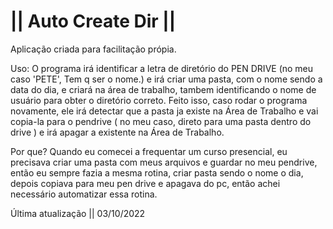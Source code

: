 # || Auto Create Dir || 

Aplicação criada para facilitação própia.

Uso:
  O programa irá identificar a letra de diretório do PEN DRIVE (no meu caso 'PETE', Tem q ser o nome.) e irá criar uma pasta, com o nome sendo a data do dia, e criará na área de trabalho, tambem identificando o nome de usuário para obter o diretório correto. Feito isso, caso rodar o programa novamente, ele irá detectar que a pasta ja existe na Área de Trabalho e vai copia-la para o pendrive ( no meu caso, direto para uma pasta dentro do drive ) e irá apagar a existente na Área de Trabalho.
  
Por que?
  Quando eu comecei a frequentar um curso presencial, eu precisava criar uma pasta com meus arquivos e guardar no meu pendrive, então eu sempre fazia a mesma rotina, criar pasta sendo o nome o dia, depois copiava para meu pen drive e apagava do pc, então achei necessário automatizar essa rotina. 
  
Última atualização || 03/10/2022
